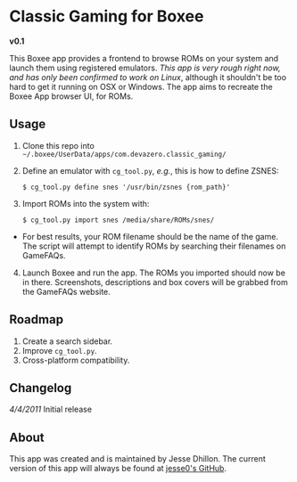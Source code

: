 Classic Gaming for Boxee
========================

**v0.1**

This Boxee app provides a frontend to browse ROMs on your system and launch them using registered emulators. *This app is very rough right now, and has only been confirmed to work on Linux*, although it shouldn't be too hard to get it running on OSX or Windows. The app aims to recreate the Boxee App browser UI, for ROMs.

Usage
-----

1. Clone this repo into `~/.boxee/UserData/apps/com.devazero.classic_gaming/`
2. Define an emulator with `cg_tool.py`, *e.g.*, this is how to define ZSNES:

    `$ cg_tool.py define snes '/usr/bin/zsnes {rom_path}'`

3. Import ROMs into the system with:

    `$ cg_tool.py import snes /media/share/ROMs/snes/`

  * For best results, your ROM filename should be the name of the game. The script will attempt to identify ROMs by searching their filenames on GameFAQs.
4. Launch Boxee and run the app. The ROMs you imported should now be in there. Screenshots, descriptions and box covers will be grabbed from the GameFAQs website.

Roadmap
-------

1. Create a search sidebar.
2. Improve `cg_tool.py`.
3. Cross-platform compatibility.

Changelog
---------

*4/4/2011* Initial release

About
-----

This app was created and is maintained by Jesse Dhillon. The current version of this app will always be found at [jesse0's GitHub](http://github.com/jesse0 "jesse0 on GitHub").
